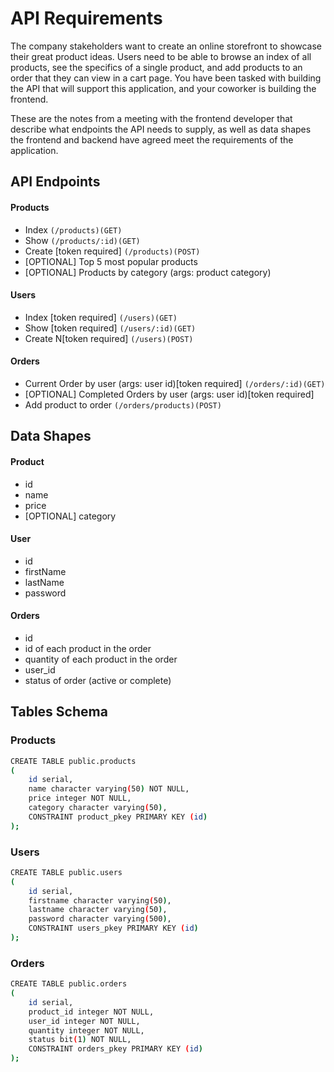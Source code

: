 # API Requirements
The company stakeholders want to create an online storefront to showcase their great product ideas. Users need to be able to browse an index of all products, see the specifics of a single product, and add products to an order that they can view in a cart page. You have been tasked with building the API that will support this application, and your coworker is building the frontend.

These are the notes from a meeting with the frontend developer that describe what endpoints the API needs to supply, as well as data shapes the frontend and backend have agreed meet the requirements of the application. 

## API Endpoints
#### Products
- Index `(/products)(GET)`
- Show `(/products/:id)(GET)`
- Create [token required] `(/products)(POST)`
- [OPTIONAL] Top 5 most popular products 
- [OPTIONAL] Products by category (args: product category)

#### Users
- Index [token required] `(/users)(GET)`
- Show [token required] `(/users/:id)(GET)`
- Create N[token required] `(/users)(POST)`

#### Orders
- Current Order by user (args: user id)[token required] `(/orders/:id)(GET)`
- [OPTIONAL] Completed Orders by user (args: user id)[token required]
- Add product to order `(/orders/products)(POST)`

## Data Shapes
#### Product
-  id
- name
- price
- [OPTIONAL] category

#### User
- id
- firstName
- lastName
- password

#### Orders
- id
- id of each product in the order
- quantity of each product in the order
- user_id
- status of order (active or complete)

## Tables Schema
### Products
```bash
CREATE TABLE public.products
(
    id serial,
    name character varying(50) NOT NULL,
    price integer NOT NULL,
    category character varying(50),
    CONSTRAINT product_pkey PRIMARY KEY (id)
);
```

### Users
```bash
CREATE TABLE public.users
(
    id serial,
    firstname character varying(50),
    lastname character varying(50),
    password character varying(500),
    CONSTRAINT users_pkey PRIMARY KEY (id)
);
```

### Orders
```bash
CREATE TABLE public.orders
(
    id serial,
    product_id integer NOT NULL,
    user_id integer NOT NULL,
    quantity integer NOT NULL,
    status bit(1) NOT NULL,
    CONSTRAINT orders_pkey PRIMARY KEY (id)
);
```